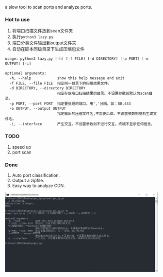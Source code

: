 a slow tool to scan ports and analyze ports.


### Hot to use
1. 将端口扫描文件放到scan文件夹
2. 执行`python3 lazy.py`
3. 端口分类文件输出到output文件夹
4. 自动在脚本同级目录下生成压缩包文件
```
usage: python3 lazy.py [-h] [-f FILE] [-d DIRECTORY] [-p PORT] [-o OUTPUT] [-i]

optional arguments:
  -h, --help            show this help message and exit
  -f FILE, --file FILE  指定同一目录下的扫描结果文件。
  -d DIRECTORY, --directory DIRECTORY
                        指定存放端口扫描结果的目录。不设置参数则默认为scan目录。
  -p PORT, --port PORT  指定要处理的端口。用','分隔。如：80,443
  -o OUTPUT, --output OUTPUT
                        指定输出的压缩文件名,不需要后缀。不设置参数则随机生成文件名。
  -i, --interface       产生交互。不设置参数则不进行交互，终端不显示任何信息。
```

### TODO
1. speed up
2. port scan

### Done
1. Auto port classification.
2. Output a zipfile.
3. Easy way to analyze CDN.

![lazy picture](https://github.com/Fankaren/Lazy_scan/blob/main/img/run.jpg)